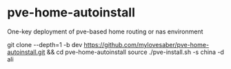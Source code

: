 # pve-home-autoinstall
One-key deployment of pve-based home routing or nas environment


git clone --depth=1 -b dev https://github.com/mylovesaber/pve-home-autoinstall.git && cd pve-home-autoinstall
source ./pve-install.sh -s china -d ali